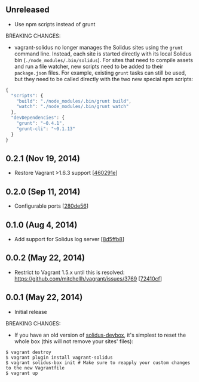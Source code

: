 ## Unreleased

 - Use npm scripts instead of grunt

BREAKING CHANGES:

 - vagrant-solidus no longer manages the Solidus sites using the `grunt` command line. Instead, each site is started directly with its local Solidus bin (`./node_modules/.bin/solidus`). For sites that need to compile assets and run a file watcher, new scripts need to be added to their `package.json` files. For example, existing `grunt` tasks can still be used, but they need to be called directly with the two new special npm scripts:

  ```javascript
  {
    "scripts": {
      "build": "./node_modules/.bin/grunt build",
      "watch": "./node_modules/.bin/grunt watch"
    },
    "devDependencies": {
      "grunt": "~0.4.1",
      "grunt-cli": "~0.1.13"
    }
  }
  ```

## 0.2.1 (Nov 19, 2014)

 - Restore Vagrant >1.6.3 support [[460291e](https://github.com/solidusjs/vagrant-solidus/commit/460291e0338e3deefe87873fc1b3e70b6882bd67)]

## 0.2.0 (Sep 11, 2014)

 - Configurable ports [[280de56](https://github.com/solidusjs/vagrant-solidus/commit/280de5624e6f49fd8f56e40c4ab385b922f0169e)]

## 0.1.0 (Aug 4, 2014)

 - Add support for Solidus log server [[8d5ffb8](https://github.com/solidusjs/vagrant-solidus/commit/8d5ffb8a985013f5258676154840e200d9ae4595)]

## 0.0.2 (May 22, 2014)

 - Restrict to Vagrant 1.5.x until this is resolved: https://github.com/mitchellh/vagrant/issues/3769 [[72410cf](https://github.com/solidusjs/vagrant-solidus/commit/72410cfb07ac126be004ce6dd9abc397fbb26806)]

## 0.0.1 (May 22, 2014)

 - Initial release

BREAKING CHANGES:

 - If you have an old version of [solidus-devbox](https://github.com/solidusjs/solidus-devbox), it's simplest to reset the whole box (this will not remove your sites' files):

  ```
  $ vagrant destroy
  $ vagrant plugin install vagrant-solidus
  $ vagrant solidus-box init # Make sure to reapply your custom changes to the new Vagrantfile
  $ vagrant up
  ```
